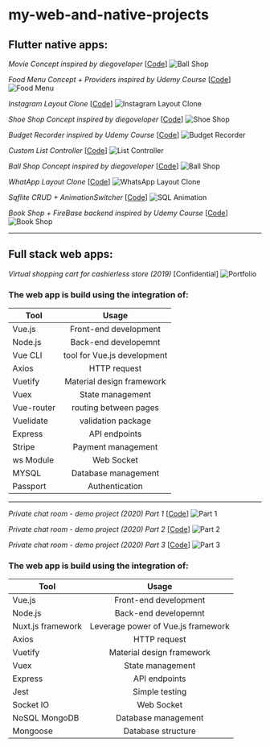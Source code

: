 # my-web-and-native-projects
<!-- ## Some projects I have completed in the past. -->

## **Flutter native apps:**

*Movie Concept inspired by diegoveloper* [[Code](experiment/lib/movie_concept)]
![Ball Shop](assets/movie_concept.gif)

*Food Menu Concept + Providers inspired by Udemy Course* [[Code](food_menu)]
![Food Menu](assets/food_menu.gif)

*Instagram Layout Clone* [[Code](experiment/lib/instagram_clone)]
![Instagram Layout Clone](assets/instagram_layout_clone.gif)

*Shoe Shop Concept inspired by diegoveloper* [[Code](experiment/lib/shoe_shop)]
![Shoe Shop](assets/shoe_shop.gif)

*Budget Recorder inspired by Udemy Course* [[Code](expense_recorder)]
![Budget Recorder](assets/budget_record.gif)

*Custom List Controller* [[Code](experiment/lib/list_controller)]
![List Controller](assets/list_controller.gif)

*Ball Shop Concept inspired by diegoveloper* [[Code](experiment/lib/ball_shop)]
![Ball Shop](assets/ball_shop.gif)

*WhatApp Layout Clone* [[Code](experiment/lib/whatsapp_clone)]
![WhatsApp Layout Clone](assets/whatsapp_layout_clone.gif)

*Sqflite CRUD + AnimationSwitcher* [[Code](experiment/lib/sqflite_crud)]
![SQL Animation](assets/sql_animation.gif)

*Book Shop + FireBase backend inspired by Udemy Course* [[Code](shop_concept)]
![Book Shop](assets/book_shop.gif)

---

## **Full stack web apps:**
*Virtual shopping cart for cashierless store (2019)* [Confidential]
![Portfolio](assets/Portfolio.png)

### The web app is build using the integration of:
Tool | Usage
------|:-----:
Vue.js | Front-end development
Node.js | Back-end developemnt
Vue CLI | tool for Vue.js development
Axios | HTTP request
Vuetify | Material design framework
Vuex | State management
Vue-router | routing between pages
Vuelidate | validation package
Express | API endpoints
Stripe | Payment management
ws Module | Web Socket
MYSQL | Database management
Passport | Authentication

 *** 

*Private chat room - demo project (2020) Part 1* [[Code](trySocket)]
![Part 1](assets/part1.gif)

*Private chat room - demo project (2020) Part 2* [[Code](trySocket)]
![Part 2](assets/part2.gif)

*Private chat room - demo project (2020) Part 3* [[Code](trySocket)]
![Part 3](assets/part3.gif)

### The web app is build using the integration of:
Tool | Usage
------|:-----:
Vue.js | Front-end development
Node.js | Back-end developemnt
Nuxt.js framework | Leverage power of Vue.js framework
Axios | HTTP request
Vuetify | Material design framework
Vuex | State management
Express | API endpoints
Jest | Simple testing
Socket IO | Web Socket
NoSQL MongoDB | Database management
Mongoose | Database structure